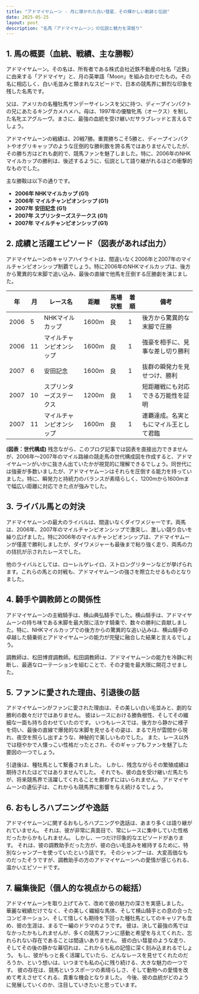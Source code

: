 ```yaml
---
title: "アドマイヤムーン - 月に導かれた白い彗星、その輝かしい軌跡と伝説"
date: 2025-05-25
layout: post
description: "名馬『アドマイヤムーン』の伝説と魅力を深堀り"
---
```


## 1. 馬の概要（血統、戦績、主な勝鞍）

アドマイヤムーン。その名は、所有者である株式会社近鉄不動産の社名「近鉄」に由来する「アドマイヤ」と、月の英単語「Moon」を組み合わせたもの。その名に相応しく、白い毛並みと類まれなスピードで、日本の競馬界に鮮烈な印象を残した名馬です。

父は、アメリカの名種牡馬サンデーサイレンスを父に持つ、ディープインパクトの兄にあたるキングカメハメハ。母は、1997年の優駿牝馬（オークス）を制した名牝エアグルーヴ。まさに、最強の血統を受け継いだサラブレッドと言えるでしょう。

アドマイヤムーンの戦績は、20戦7勝。重賞勝ちこそ5勝と、ディープインパクトやオグリキャップのような圧倒的な勝利数を誇る馬ではありませんでしたが、その勝ち方はどれも劇的で、競馬ファンを魅了しました。特に、2006年のNHKマイルカップの勝利は、後述するように、伝説として語り継がれるほどの衝撃的なものでした。

主な勝鞍は以下の通りです。

* **2006年 NHKマイルカップ (G1)**
* **2006年 マイルチャンピオンシップ (G1)**
* **2007年 安田記念 (G1)**
* **2007年 スプリンターズステークス (G1)**
* **2007年 マイルチャンピオンシップ (G1)**


## 2. 成績と活躍エピソード（図表があれば出力）

アドマイヤムーンのキャリアハイライトは、間違いなく2006年と2007年のマイルチャンピオンシップ制覇でしょう。特に2006年のNHKマイルカップは、後方から驚異的な末脚で追い込み、最後の直線で他馬を圧倒する圧勝劇を演じました。

| 年 | 月 | レース名          | 距離 | 馬場状態 | 着順 | 備考                                     |
|---|----|-------------------|-----|---------|-----|------------------------------------------|
| 2006 | 5  | NHKマイルカップ     | 1600m | 良      | 1   | 後方から驚異的な末脚で圧勝                 |
| 2006 | 11 | マイルチャンピオンシップ | 1600m | 良      | 1   | 強豪を相手に、見事な差し切り勝利             |
| 2007 | 6  | 安田記念           | 1600m | 良      | 1   | 抜群の瞬発力を見せつけ、勝利               |
| 2007 | 10 | スプリンターズステークス | 1200m | 良      | 1   | 短距離戦にも対応できる万能性を証明           |
| 2007 | 11 | マイルチャンピオンシップ | 1600m | 良      | 1   | 連覇達成。名実ともにマイル王として君臨      |


**(図表：世代構成)**  残念ながら、このブログ記事では図表を直接出力できませんが、2006年～2007年のマイル路線の競走馬の世代構成図を作成すると、アドマイヤムーンがいかに抜きん出ていたかが視覚的に理解できるでしょう。同世代には強豪が多数いましたが、アドマイヤムーンはそれらを圧倒する能力を持っていました。特に、瞬発力と持続力のバランスが素晴らしく、1200mから1600mまで幅広い距離に対応できた点が強みでした。


## 3. ライバル馬との対決

アドマイヤムーンの最大のライバルは、間違いなくダイワメジャーです。両馬は、2006年、2007年のマイルチャンピオンシップで激突し、激しい競り合いを繰り広げました。特に2006年のマイルチャンピオンシップは、アドマイヤムーンが僅差で勝利しましたが、ダイワメジャーも最後まで粘り強く走り、両馬の力の拮抗が示されたレースでした。

他のライバルとしては、ローレルゲレイロ、ストロングリターンなどが挙げられます。これらの馬との対戦も、アドマイヤムーンの強さを際立たせるものとなりました。


## 4. 騎手や調教師との関係性

アドマイヤムーンの主戦騎手は、横山典弘騎手でした。横山騎手は、アドマイヤムーンの持ち味である末脚を最大限に活かす騎乗で、数々の勝利に貢献しました。特に、NHKマイルカップでの後方からの驚異的な追い込みは、横山騎手の卓越した騎乗術とアドマイヤムーンの能力が完璧に融合した結果と言えるでしょう。

調教師は、松田博資調教師。松田調教師は、アドマイヤムーンの能力を冷静に判断し、最適なローテーションを組むことで、その才能を最大限に開花させました。


## 5. ファンに愛された理由、引退後の話

アドマイヤムーンがファンに愛された理由は、その美しい白い毛並みと、劇的な勝利の数々だけではありません。  彼はレースにおける勝負根性、そしてその繊細な一面も持ち合わせていたのです。  いつもレースでは、後方から静かに様子を伺い、最後の直線で爆発的な末脚を見せるその姿は、まるで月が雲間から現れ、夜空を照らし出すような、神秘的で美しいものでした。  また、レース以外では穏やかで人懐っこい性格だったとされ、そのギャップもファンを魅了した要因の一つでしょう。

引退後は、種牡馬として繋養されました。  しかし、残念ながらその繁殖成績は期待されたほどではありませんでした。  それでも、彼の血を受け継いだ馬たちが、将来競馬界で活躍してくれることを願わずにはいられません。  アドマイヤムーンの遺伝子は、これからも競馬界に影響を与え続けるでしょう。


## 6. おもしろハプニングや逸話

アドマイヤムーンに関するおもしろハプニングや逸話は、あまり多くは語り継がれていません。  それは、彼が非常に真面目で、常にレースに集中していた性格だったからかもしれません。  しかし、一つだけ印象的なエピソードがあります。  それは、彼の調教助手だった方が、彼の白い毛並みを維持するために、特別なシャンプーを使っていたという話です。  そのシャンプーは、大変高価なものだったそうですが、調教助手の方のアドマイヤムーンへの愛情が感じられる、温かいエピソードです。


## 7. 編集後記（個人的な視点からの総括）

アドマイヤムーンを取り上げてみて、改めて彼の魅力の深さを実感しました。  華麗な戦績だけでなく、その美しく繊細な馬体、そして横山騎手との息の合ったコンビネーション、そして惜しくも期待を下回った種牡馬としてのキャリアも含め、彼の生涯は、まるで一編のドラマのようです。  彼は、決して最強の馬ではなかったかもしれませんが、多くの競馬ファンに感動と希望を与えてくれた、忘れられない存在であることは間違いありません。  彼の白い彗星のような走り、そしてその後の静かな幕切れは、これからも私の記憶に深く刻み込まれるでしょう。  もし、彼がもっと長く活躍していたら、どんなレースを見せてくれたのだろうか、という想いは、いつまでも私の心に残り続ける、大きな魅力の一つです。  彼の存在は、競馬というスポーツの素晴らしさ、そして動物への愛情を改めて考えさせてくれる、貴重な機会となりました。  今後、彼の血統がどのように発展していくのか、注目していきたいと思っています。
